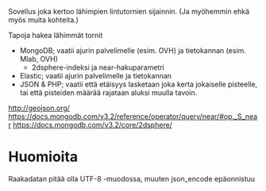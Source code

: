 
Sovellus joka kertoo lähimpien lintutornien sijainnin. (Ja myöhemmin ehkä myös muita kohteita.)

Tapoja hakea lähimmät tornit
- MongoDB; vaatii ajurin palvelimelle (esim. OVH) ja tietokannan (esim. Mlab, OVH)
	- 2dsphere-indeksi ja near-hakuparametri
- Elastic; vaatii ajurin palvelimelle ja tietokannan
- JSON & PHP; vaatii että etäisyys lasketaan joka kerta jokaiselle pisteelle, tai että pisteiden määrää rajataan aluksi muulla tavoin.

http://geojson.org/
https://docs.mongodb.com/v3.2/reference/operator/query/near/#op._S_near
https://docs.mongodb.com/v3.2/core/2dsphere/

Huomioita
=========

Raakadatan pitää olla UTF-8 -muodossa, muuten json_encode epäonnistuu
